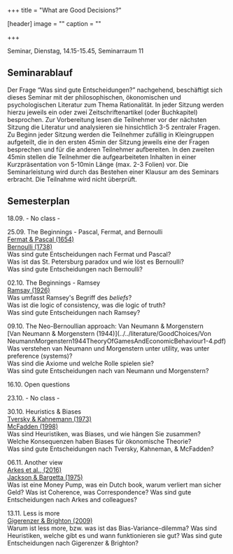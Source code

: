 +++
title = "What are Good Decisions?"

[header]
image = ""
caption = ""

+++

<link rel="stylesheet" href="https://use.fontawesome.com/releases/v5.5.0/css/all.css" integrity="sha384-B4dIYHKNBt8Bc12p+WXckhzcICo0wtJAoU8YZTY5qE0Id1GSseTk6S+L3BlXeVIU" crossorigin="anonymous">



Seminar, Dienstag, 14.15-15.45, Seminarraum 11

## Seminarablauf

Der Frage “Was sind gute Entscheidungen?” nachgehend, beschäftigt sich dieses Seminar mit der philosophischen, ökonomischen und psychologischen Literatur zum Thema Rationalität. In jeder Sitzung werden hierzu jeweils ein oder zwei Zeitschriftenartikel (oder Buchkapitel) besprochen. Zur Vorbereitung lesen die Teilnehmer vor der nächsten Sitzung die Literatur und analysieren sie hinsichtlich 3-5 zentraler Fragen. Zu Beginn jeder Sitzung werden die Teilnehmer zufällig in Kleingruppen aufgeteilt, die in den ersten 45min der Sitzung jeweils eine der Fragen besprechen und für die anderen Teilnehmer aufbereiten. In den zweiten 45min stellen die Teilnehmer die aufgearbeiteten Inhalten in einer Kurzpräsentation von 5-10min Länge (max. 2-3 Folien) vor. Die Seminarleistung wird durch das Bestehen einer Klausur am des Seminars erbracht. Die Teilnahme wird nicht überprüft.

## Semesterplan

18.09. - No class -

25.09.  The Beginnings - Pascal, Fermat, and Bernoulli<br>
<i class="far fa-file-alt"></i> [Fermat & Pascal (1654)](../../literature/GoodChoices/fermatpascal.pdf)<br>
<i class="far fa-file-alt"></i> [Bernoulli (1738)](../../literature/GoodChoices/Bernoulli_1954_Exposition.pdf)<br>
<i class="fas fa-question"></i> Was sind gute Entscheidungen nach Fermat und Pascal?<br>
<i class="fas fa-question"></i> Was ist das St. Petersburg paradox und wie löst es Bernoulli?<br>
<i class="fas fa-question"></i> Was sind gute Entscheidungen nach Bernoulli?

02.10. The Beginnings - Ramsey<br>
<i class="far fa-file-alt"></i> [Ramsay (1926)](../../literature/GoodChoices/Ramsey1926Truth&Probability_short.pdf)<br>
<i class="fas fa-question"></i> Was umfasst Ramsey's Begriff des <i>beliefs</i>?<br>
<i class="fas fa-question"></i> Was ist die logic of consistency, was die logic of truth?<br>
<i class="fas fa-question"></i> Was sind gute Entscheidungen nach Ramsey?

09.10. The Neo-Bernoullian approach: Van Neumann & Morgenstern<br>
<i class="far fa-file-alt"></i> [Van Neumann & Morgenstern (1944)](../../literature/GoodChoices/Von NeumannMorgenstern1944TheoryOfGamesAndEconomicBehaviour1-4.pdf)<br>
<i class="fas fa-question"></i> Was verstehen van Neumann und Morgenstern unter utility, was unter preference (systems)?<br>
<i class="fas fa-question"></i> Was sind die Axiome und welche Rolle spielen sie?<br>
<i class="fas fa-question"></i> Was sind gute Entscheidungen nach van Neumann und Morgenstern?

16.10. Open questions

23.10. - No class -

30.10. Heuristics & Biases<br>
<i class="far fa-file-alt"></i> [Tversky & Kahnemann (1973)](../../literature/GoodChoices/Tversky&Kahneman1973Heuristics&Biases.pdf)<br>
<i class="far fa-file-alt"></i> [McFadden (1998)](../../literature/GoodChoices/McFadden1998RationalityForEconomists.pdf)<br>
<i class="fas fa-question"></i> Was sind Heuristiken, was Biases, und wie hängen Sie zusammen?<br>
<i class="fas fa-question"></i> Welche Konsequenzen haben Biases für ökonomische Theorie?<br>
<i class="fas fa-question"></i> Was sind gute Entscheidungen nach Tversky, Kahneman, & McFadden?

06.11. Another view<br>
<i class="far fa-file-alt"></i> [Arkes et al., (2016)](../../literature/GoodChoices/ArkesEtal2016HowBadIsIncoherence.pdf)<br>
<i class="far fa-file-alt"></i> [Jackson & Bargetta (1975)](../../literature/GoodChoices/JacksonBargetta1975DutchBook.pdf)<br>
<i class="fas fa-question"></i> Was ist eine Money Pump, was ein Dutch book, warum verliert man sicher Geld?
<i class="fas fa-question"></i> Was ist Coherence, was Correspondence?
<i class="fas fa-question"></i> Was sind gute Entscheidungen nach Arkes and colleagues?

13.11. Less is more<br>
<i class="far fa-file-alt"></i> [Gigerenzer & Brighton (2009)](../../literature/GoodChoices/GigerenzerBrighton2009HomoHeuristicus.pdf)<br>
<i class="fas fa-question"></i> Warum ist less more, bzw. was ist das Bias-Variance-dilemma?
<i class="fas fa-question"></i> Was sind Heuristiken, welche gibt es und wann funktionieren sie gut?
<i class="fas fa-question"></i> Was sind gute Entscheidungen nach Gigerenzer & Brighton?

